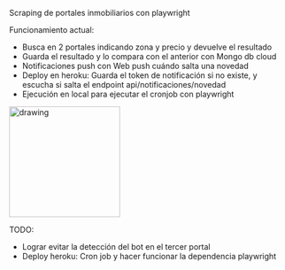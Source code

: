 Scraping de portales inmobiliarios con playwright

Funcionamiento actual:

- Busca en 2 portales indicando zona y precio y devuelve el resultado
- Guarda el resultado y lo compara con el anterior con Mongo db cloud
- Notificaciones push con Web push cuándo salta una novedad
- Deploy en heroku: Guarda el token de notificación si no existe, y escucha si salta el endpoint api/notificaciones/novedad
- Ejecución en local para ejecutar el cronjob con playwright

<img src="https://i.gyazo.com/66e898f0bfddfe9feba8354930e70085.png" alt="drawing" width="200"/>

TODO:

- Lograr evitar la detección del bot en el tercer portal
- Deploy heroku: Cron job y hacer funcionar la dependencia playwright
